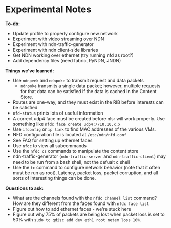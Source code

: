 # Experimental Notes

**To-do:**
* Update profile to properly configure new network
* Experiment with video streaming over NDN
* Experiment with ndn-traffic-generator
* Experiment with ndn client-side libraries
* Get NDN working over ethernet (try running nfd as root?)
* Add dependency files (need fabric, PyNDN, JNDN)


**Things we've learned:**
* Use `ndnpeek` and `ndnpoke` to transmit request and data packets
	*  `ndnpoke` transmits a single data packet; however, multiple requests for that data can be satisfied if the data is cached in the Content Store.
* Routes are one-way, and they must exist in the RIB before interests can be satisfied
* `nfd-status` prints lots of useful information
* A correct udp4 face must be created before nlsr will work properly. Use something like `nfdc face create udp4://10.10.x.x`
* Use `ifconfig` or `ip link` to find MAC addresses of the various VMs.
* NFD configuration file is located at `/etc/ndn/nfd.conf`
* See FAQ for setting up ethernet faces
* Use `nfdc` to view all subcommands
* Use the `nfdc cs` commands to manipulate the content store
* ndn-traffic-generator (`ndn-traffic-server` and `ndn-traffic-client`) may need to be run from a bash shell, not the defualt c shell
* Use the `tc` command to configure network behavior (note that it often must be run as root). Latency, packet loss, packet corruption, and all sorts of interesting things can be done.


**Questions to ask:**
* What are the channels found with the `nfdc channel list` command? How are they different from the faces found with `nfdc face list`
* Figure out how to add ethernet faces - we're stuck here
* Figure out why 75% of packets are being lost when packet loss is set to 50% with `sudo tc qdisc add dev eth1 root netem loss 10%`.




